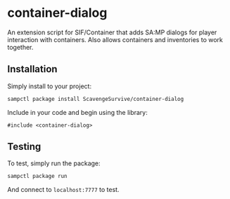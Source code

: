 # container-dialog

An extension script for SIF/Container that adds SA:MP dialogs for player
interaction with containers. Also allows containers and inventories to work
together.

## Installation

Simply install to your project:

```bash
sampctl package install ScavengeSurvive/container-dialog
```

Include in your code and begin using the library:

```pawn
#include <container-dialog>
```

## Testing

To test, simply run the package:

```bash
sampctl package run
```

And connect to `localhost:7777` to test.
